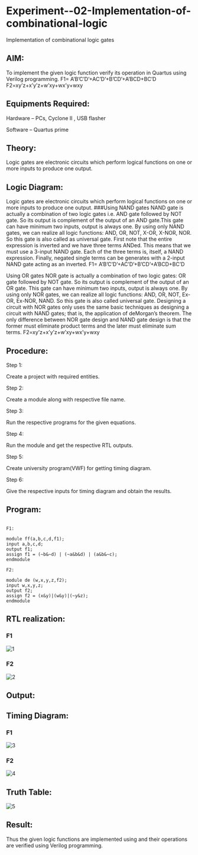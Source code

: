 # Experiment--02-Implementation-of-combinational-logic
Implementation of combinational logic gates
 
## AIM:
To implement the given logic function verify its operation in Quartus using Verilog programming.
 F1= A’B’C’D’+AC’D’+B’CD’+A’BCD+BC’D
F2=xy’z+x’y’z+w’xy+wx’y+wxy
 
 
 
## Equipments Required:
Hardware – PCs, Cyclone II , USB flasher

Software – Quartus prime


## Theory:
Logic gates are electronic circuits which perform logical functions on one or more inputs to produce one output.

## Logic Diagram:
Logic gates are electronic circuits which perform logical functions on one or more inputs to produce one output. ###Using NAND gates NAND gate is actually a combination of two logic gates i.e. AND gate followed by NOT gate. So its output is complement of the output of an AND gate.This gate can have minimum two inputs, output is always one. By using only NAND gates, we can realize all logic functions: AND, OR, NOT, X-OR, X-NOR, NOR. So this gate is also called as universal gate. First note that the entire expression is inverted and we have three terms ANDed. This means that we must use a 3-input NAND gate. Each of the three terms is, itself, a NAND expression. Finally, negated single terms can be generates with a 2-input NAND gate acting as an inverted. F1= A’B’C’D’+AC’D’+B’CD’+A’BCD+BC’D

Using OR gates NOR gate is actually a combination of two logic gates: OR gate followed by NOT gate. So its output is complement of the output of an OR gate. This gate can have minimum two inputs, output is always one. By using only NOR gates, we can realize all logic functions: AND, OR, NOT, Ex-OR, Ex-NOR, NAND. So this gate is also called universal gate. Designing a circuit with NOR gates only uses the same basic techniques as designing a circuit with NAND gates; that is, the application of deMorgan’s theorem. The only difference between NOR gate design and NAND gate design is that the former must eliminate product terms and the later must eliminate sum terms. F2=xy’z+x’y’z+w’xy+wx’y+wxy
## Procedure:
Step 1:

Create a project with required entities.

Step 2:

Create a module along with respective file name.

Step 3:

Run the respective programs for the given equations.

Step 4:

Run the module and get the respective RTL outputs.

Step 5:

Create university program(VWF) for getting timing diagram.

Step 6:

Give the respective inputs for timing diagram and obtain the results.
## Program:
```
```
```
F1:

module ff(a,b,c,d,f1);
input a,b,c,d;
output f1;
assign f1 = (~b&~d) | (~a&b&d) | (a&b&~c);
endmodule

F2:

module de (w,x,y,z,f2);
input w,x,y,z;
output f2;
assign f2 = (x&y)|(w&y)|(~y&z);
endmodule 
```
## RTL realization:
### F1
![1](https://github.com/Prethiveerajan/Experiment--02-Implementation-of-combinational-logic-/assets/94233064/9462beaf-8dda-4acb-8c51-7f90509cb824)


### F2
![2](https://github.com/Prethiveerajan/Experiment--02-Implementation-of-combinational-logic-/assets/94233064/837722a7-aa8d-47aa-bae2-43c22e1c63a5)



## Output:
## Timing Diagram:
### F1

![3](https://github.com/Prethiveerajan/Experiment--02-Implementation-of-combinational-logic-/assets/94233064/2cd077f2-b00d-40a2-8358-5f293d7d9a70)




### F2
![4](https://github.com/Prethiveerajan/Experiment--02-Implementation-of-combinational-logic-/assets/94233064/66c7f385-a408-4655-8743-3df61022fc5e)

## Truth Table:
![5](https://github.com/Prethiveerajan/Experiment--02-Implementation-of-combinational-logic-/assets/94233064/878fd784-f289-47b7-9c44-676d835571bc)


## Result:
Thus the given logic functions are implemented using  and their operations are verified using Verilog programming.
